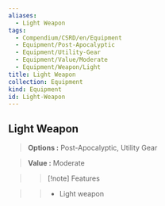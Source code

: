```yaml
---
aliases:
  - Light Weapon
tags:
  - Compendium/CSRD/en/Equipment
  - Equipment/Post-Apocalyptic
  - Equipment/Utility-Gear
  - Equipment/Value/Moderate
  - Equipment/Weapon/Light
title: Light Weapon
collection: Equipment
kind: Equipment
id: Light-Weapon
---
```

## Light Weapon    
    
>    
> **Options :** Post-Apocalyptic, Utility Gear    
> **Value :** Moderate    
>>[!note] Features    
>> - Light weapon
